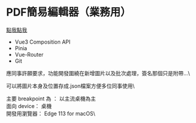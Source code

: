 # PDF簡易編輯器（業務用）

[點我點我](https://victor81528.github.io/pdf-editor/)

- Vue3 Composition API
- Pinia
- Vue-Router
- Git

應同事許願要求，功能開發圍繞在新增圖片以及批次處理，簽名那個只是附帶...\

可以將圖片本身及位置存成.json檔案方便多位同事使用\

主要 breakpoint 為 ： 以主流桌機為主\
面向 device： 桌機\
開發用瀏覽器： Edge 113 for macOS\
